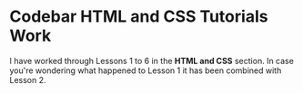 # Codebar HTML and CSS Tutorials Work

I have worked through Lessons 1 to 6 in the **HTML and CSS** section. In case you're wondering what happened to Lesson 1 it has been combined with Lesson 2.
